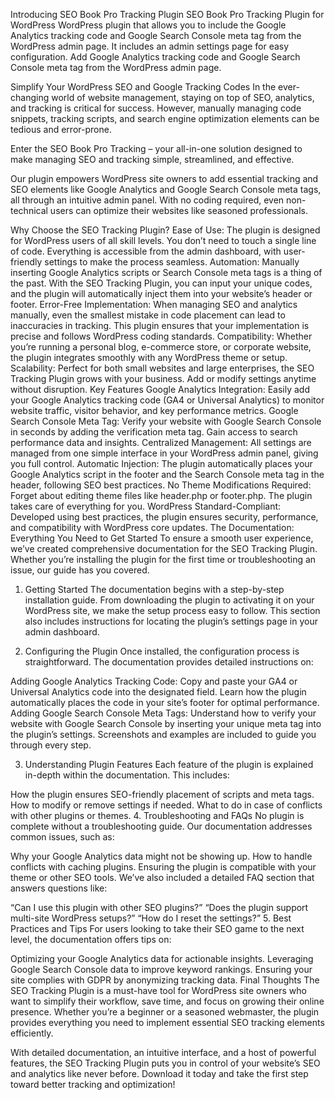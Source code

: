 Introducing SEO Book Pro Tracking Plugin
SEO Book Pro Tracking Plugin for WordPress
WordPress plugin that allows you to include the Google Analytics tracking code and Google Search Console meta tag from the WordPress admin page. It includes an admin settings page for easy configuration. Add Google Analytics tracking code and Google Search Console meta tag from the WordPress admin page.

Simplify Your WordPress SEO and Google Tracking Codes
In the ever-changing world of website management, staying on top of SEO, analytics, and tracking is critical for success. However, manually managing code snippets, tracking scripts, and search engine optimization elements can be tedious and error-prone.

Enter the SEO Book Pro Tracking – your all-in-one solution designed to make managing SEO and tracking simple, streamlined, and effective.

Our plugin empowers WordPress site owners to add essential tracking and SEO elements like Google Analytics and Google Search Console meta tags, all through an intuitive admin panel. With no coding required, even non-technical users can optimize their websites like seasoned professionals.

Why Choose the SEO Tracking Plugin?
Ease of Use: The plugin is designed for WordPress users of all skill levels. You don’t need to touch a single line of code. Everything is accessible from the admin dashboard, with user-friendly settings to make the process seamless.
Automation: Manually inserting Google Analytics scripts or Search Console meta tags is a thing of the past. With the SEO Tracking Plugin, you can input your unique codes, and the plugin will automatically inject them into your website’s header or footer.
Error-Free Implementation: When managing SEO and analytics manually, even the smallest mistake in code placement can lead to inaccuracies in tracking. This plugin ensures that your implementation is precise and follows WordPress coding standards.
Compatibility: Whether you’re running a personal blog, e-commerce store, or corporate website, the plugin integrates smoothly with any WordPress theme or setup.
Scalability: Perfect for both small websites and large enterprises, the SEO Tracking Plugin grows with your business. Add or modify settings anytime without disruption.
Key Features
Google Analytics Integration: Easily add your Google Analytics tracking code (GA4 or Universal Analytics) to monitor website traffic, visitor behavior, and key performance metrics.
Google Search Console Meta Tag: Verify your website with Google Search Console in seconds by adding the verification meta tag. Gain access to search performance data and insights.
Centralized Management: All settings are managed from one simple interface in your WordPress admin panel, giving you full control.
Automatic Injection: The plugin automatically places your Google Analytics script in the footer and the Search Console meta tag in the header, following SEO best practices.
No Theme Modifications Required: Forget about editing theme files like header.php or footer.php. The plugin takes care of everything for you.
WordPress Standard-Compliant: Developed using best practices, the plugin ensures security, performance, and compatibility with WordPress core updates.
The Documentation: Everything You Need to Get Started
To ensure a smooth user experience, we’ve created comprehensive documentation for the SEO Tracking Plugin. Whether you’re installing the plugin for the first time or troubleshooting an issue, our guide has you covered.

1. Getting Started
The documentation begins with a step-by-step installation guide. From downloading the plugin to activating it on your WordPress site, we make the setup process easy to follow. This section also includes instructions for locating the plugin’s settings page in your admin dashboard.

2. Configuring the Plugin
Once installed, the configuration process is straightforward. The documentation provides detailed instructions on:

Adding Google Analytics Tracking Code: Copy and paste your GA4 or Universal Analytics code into the designated field. Learn how the plugin automatically places the code in your site’s footer for optimal performance.
Adding Google Search Console Meta Tags: Understand how to verify your website with Google Search Console by inserting your unique meta tag into the plugin’s settings.
Screenshots and examples are included to guide you through every step.

3. Understanding Plugin Features
Each feature of the plugin is explained in-depth within the documentation. This includes:

How the plugin ensures SEO-friendly placement of scripts and meta tags.
How to modify or remove settings if needed.
What to do in case of conflicts with other plugins or themes.
4. Troubleshooting and FAQs
No plugin is complete without a troubleshooting guide. Our documentation addresses common issues, such as:

Why your Google Analytics data might not be showing up.
How to handle conflicts with caching plugins.
Ensuring the plugin is compatible with your theme or other SEO tools.
We’ve also included a detailed FAQ section that answers questions like:

“Can I use this plugin with other SEO plugins?”
“Does the plugin support multi-site WordPress setups?”
“How do I reset the settings?”
5. Best Practices and Tips
For users looking to take their SEO game to the next level, the documentation offers tips on:

Optimizing your Google Analytics data for actionable insights.
Leveraging Google Search Console data to improve keyword rankings.
Ensuring your site complies with GDPR by anonymizing tracking data.
Final Thoughts
The SEO Tracking Plugin is a must-have tool for WordPress site owners who want to simplify their workflow, save time, and focus on growing their online presence. Whether you’re a beginner or a seasoned webmaster, the plugin provides everything you need to implement essential SEO tracking elements efficiently.

With detailed documentation, an intuitive interface, and a host of powerful features, the SEO Tracking Plugin puts you in control of your website’s SEO and analytics like never before. Download it today and take the first step toward better tracking and optimization!
